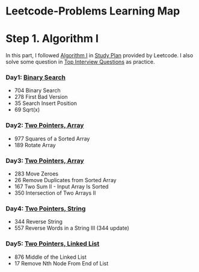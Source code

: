 # Leetcode-Problems Learning Map
# Step 1. Algorithm I
In this part, I followed [Algorithm I](https://leetcode.com/study-plan/algorithm/) in [Study Plan](https://leetcode.com/study-plan/) provided by Leetcode. I also solve some question in [Top Interview Questions](https://leetcode.com/problem-list/top-interview-questions/) as practice.
### Day1: [Binary Search](/Algorithm-I/Day1-Binary-Search.md)
- 704 Binary Search  
- 278 First Bad Version  
- 35 Search Insert Position  
- 69 Sqrt(x)  
### Day2: [Two Pointers, Array](/Algorithm-I/Day2-Two-Pointers.md)
- 977 Squares of a Sorted Array
- 189 Rotate Array
### Day3: [Two Pointers, Array](/Algorithm-I/Day3-Two-Pointers.md)
- 283 Move Zeroes
- 26 Remove Duplicates from Sorted Array
- 167 Two Sum II - Input Array Is Sorted
- 350 Intersection of Two Arrays II
### Day4: [Two Pointers, String](/Algorithm-I/Day4-Two-Pointers.md)
- 344 Reverse String
- 557 Reverse Words in a String III (344 update)
### Day5: [Two Pointers, Linked List](/Algorithm-I/Day5-Linked-List.py)
- 876 Middle of the Linked List
- 17 Remove Nth Node From End of List